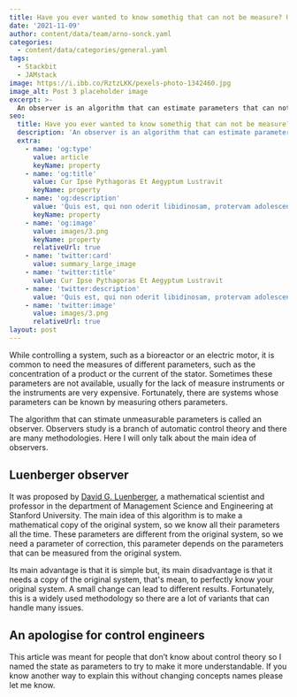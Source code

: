 ```yaml
---
title: Have you ever wanted to know somethig that can not be measure? Use an observer.
date: '2021-11-09'
author: content/data/team/arno-sonck.yaml
categories:
  - content/data/categories/general.yaml
tags:
  - Stackbit
  - JAMstack
image: https://i.ibb.co/RztzLKK/pexels-photo-1342460.jpg
image_alt: Post 3 placeholder image
excerpt: >-
  An observer is an algorithm that can estimate parameters that can not be measured from the measurable parameters. - Foto of Vitaly Vlasov from Pexels
seo:
  title: Have you ever wanted to know somethig that can not be measure? Use an observer.
  description: 'An observer is an algorithm that can estimate parameters that can not be measured from the measurable parameters.'
  extra:
    - name: 'og:type'
      value: article
      keyName: property
    - name: 'og:title'
      value: Cur Ipse Pythagoras Et Aegyptum Lustravit
      keyName: property
    - name: 'og:description'
      value: 'Quis est, qui non oderit libidinosam, protervam adolescentiam'
      keyName: property
    - name: 'og:image'
      value: images/3.png
      keyName: property
      relativeUrl: true
    - name: 'twitter:card'
      value: summary_large_image
    - name: 'twitter:title'
      value: Cur Ipse Pythagoras Et Aegyptum Lustravit
    - name: 'twitter:description'
      value: 'Quis est, qui non oderit libidinosam, protervam adolescentiam'
    - name: 'twitter:image'
      value: images/3.png
      relativeUrl: true
layout: post
---
```


While controlling a system, such as a bioreactor or an electric motor, it is common to need the measures of different parameters, such as the concentration of a product or the current of the stator. Sometimes these parameters are not available, usually for the lack of measure instruments or the instruments are very expensive. Fortunately, there are systems whose parameters can be known by measuring others parameters.

The algorithm that can stimate unmeasurable parameters is called an observer. Observers study is a branch of automatic control theory and there are many methodologies. Here I will only talk about the main idea of observers.

## Luenberger observer

It was proposed by [David G. Luenberger](https://en.wikipedia.org/wiki/David_Luenberger), a mathematical scientist and professor in the department of Management Science and Engineering at Stanford University. The main idea of this algorithm is to make a mathematical copy of the original system, so we know all their parameters all the time. These parameters are different from the original system, so we need a parameter of correction, this parameter depends on the parameters that can be measured from the original system.

Its main advantage is that it is simple but, its main disadvantage is that it needs a copy of the original system, that's mean, to perfectly know your original system. A small change can lead to different results. Fortunately, this is a widely used methodology so there are a lot of variants that can handle many issues.

## An apologise for control engineers

This article was meant for people that don’t know about control theory so I named the state as parameters to try to make it more understandable. If you know another way to explain this without changing concepts names please let me know.

